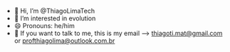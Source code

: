 - 👋 Hi, I’m @ThiagoLimaTech
- 👀 I’m interested in evolution
- 😄 Pronouns: he/him
- 📧 If you want to talk to me, this is my email --> thiagoti.mat@gmail.com or profthiagolima@outlook.com.br


<!---
ThiagoLimaTech/ThiagoLimaTech is a ✨ special ✨ repository because its `README.md` (this file) appears on your GitHub profile.
You can click the Preview link to take a look at your changes.
--->
